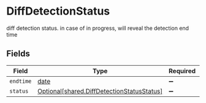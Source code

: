 # DiffDetectionStatus

diff detection status. in case of in progress, will reveal the detection end time


## Fields

| Field                                                                                              | Type                                                                                               | Required                                                                                           | Description                                                                                        |
| -------------------------------------------------------------------------------------------------- | -------------------------------------------------------------------------------------------------- | -------------------------------------------------------------------------------------------------- | -------------------------------------------------------------------------------------------------- |
| `endtime`                                                                                          | [date](https://docs.python.org/3/library/datetime.html#date-objects)                               | :heavy_minus_sign:                                                                                 | N/A                                                                                                |
| `status`                                                                                           | [Optional[shared.DiffDetectionStatusStatus]](undefined/models/shared/diffdetectionstatusstatus.md) | :heavy_minus_sign:                                                                                 | N/A                                                                                                |